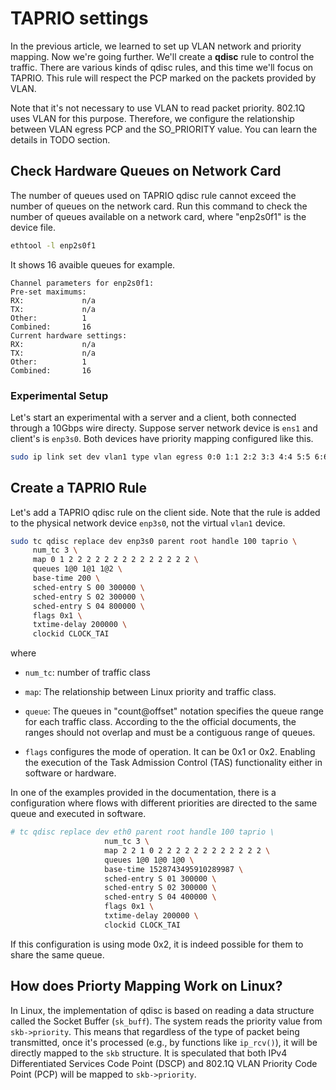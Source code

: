# TAPRIO settings

In the previous article, we learned to set up VLAN network and priority mapping.
Now we're going further.
We'll create a **qdisc** rule to control the traffic.
There are various kinds of qdisc rules, and this time we'll focus on TAPRIO.
This rule will respect the PCP marked on the packets provided by VLAN.

Note that it's not necessary to use VLAN to read packet priority.
802.1Q uses VLAN for this purpose.
Therefore, we configure the relationship between VLAN egress PCP and the SO\_PRIORITY value.
You can learn the details in TODO section.

## Check Hardware Queues on Network Card

The number of queues used on TAPRIO qdisc rule cannot exceed the number of queues on the network card.
Run this command to check the number of queues available on a network card, where "enp2s0f1" is the device file.

```sh
ethtool -l enp2s0f1
```

It shows 16 avaible queues for example.

```
Channel parameters for enp2s0f1:
Pre-set maximums:
RX:             n/a
TX:             n/a
Other:          1
Combined:       16
Current hardware settings:
RX:             n/a
TX:             n/a
Other:          1
Combined:       16
```

### Experimental Setup

Let's start an experimental with a server and a client, both connected through a 10Gbps wire directy.
Suppose server network device is `ens1` and client's is `enp3s0`.
Both devices have priority mapping configured like this.

```sh
sudo ip link set dev vlan1 type vlan egress 0:0 1:1 2:2 3:3 4:4 5:5 6:6 7:7
```


## Create a TAPRIO Rule

Let's add a TAPRIO qdisc rule on the client side.
Note that the rule is added to the physical network device `enp3s0`, not the virtual `vlan1` device.

```sh
sudo tc qdisc replace dev enp3s0 parent root handle 100 taprio \
     num_tc 3 \
     map 0 1 2 2 2 2 2 2 2 2 2 2 2 2 2 2 \
     queues 1@0 1@1 1@2 \
     base-time 200 \
     sched-entry S 00 300000 \
     sched-entry S 02 300000 \
     sched-entry S 04 800000 \
     flags 0x1 \
     txtime-delay 200000 \
     clockid CLOCK_TAI
```

where

- `num_tc`: number of traffic class
- `map`: The relationship between Linux priority and traffic class.


- `queue`: The queues in "count@offset" notation specifies the queue
  range for each traffic class. According to the the official
  documents, the ranges should not overlap and must be a contiguous
  range of queues.

- `flags` configures the mode of operation.  It can be 0x1 or
  0x2. Enabling the execution of the Task Admission Control (TAS)
  functionality either in software or hardware.

In one of the examples provided in the documentation,
there is a configuration where flows with different priorities are directed to the same queue and executed in software.

```sh
# tc qdisc replace dev eth0 parent root handle 100 taprio \
                     num_tc 3 \
                     map 2 2 1 0 2 2 2 2 2 2 2 2 2 2 2 2 \
                     queues 1@0 1@0 1@0 \
                     base-time 1528743495910289987 \
                     sched-entry S 01 300000 \
                     sched-entry S 02 300000 \
                     sched-entry S 04 400000 \
                     flags 0x1 \
                     txtime-delay 200000 \
                     clockid CLOCK_TAI 
```

If this configuration is using mode 0x2,
it is indeed possible for them to share the same queue.


## How does Priorty Mapping Work on Linux?

In Linux, the implementation of qdisc is based on reading a data structure called the Socket Buffer (`sk_buff`).
The system reads the priority value from `skb->priority`.
This means that regardless of the type of packet being transmitted,
once it's processed (e.g., by functions like `ip_rcv()`), it will be directly mapped to the `skb` structure.
It is speculated that both IPv4 Differentiated Services Code Point (DSCP) and 802.1Q VLAN Priority Code Point (PCP) will be mapped to `skb->priority`.
